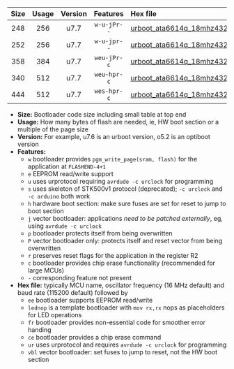 |Size|Usage|Version|Features|Hex file|
|:-:|:-:|:-:|:-:|:--|
|248|256|u7.7|`w-u-jPr--`|[urboot_ata6614q_18mhz432_230400bps_lednop_ur_vbl.hex](https://raw.githubusercontent.com/stefanrueger/urboot.hex/main/mcus/ata6614q/fcpu_18mhz432/230400_bps/urboot_ata6614q_18mhz432_230400bps_lednop_ur_vbl.hex)|
|252|256|u7.7|`w-u-jpr--`|[urboot_ata6614q_18mhz432_230400bps_lednop_fr_ur_vbl.hex](https://raw.githubusercontent.com/stefanrueger/urboot.hex/main/mcus/ata6614q/fcpu_18mhz432/230400_bps/urboot_ata6614q_18mhz432_230400bps_lednop_fr_ur_vbl.hex)|
|358|384|u7.7|`weu-jPr-c`|[urboot_ata6614q_18mhz432_230400bps_ee_lednop_fr_ce_ur_vbl.hex](https://raw.githubusercontent.com/stefanrueger/urboot.hex/main/mcus/ata6614q/fcpu_18mhz432/230400_bps/urboot_ata6614q_18mhz432_230400bps_ee_lednop_fr_ce_ur_vbl.hex)|
|340|512|u7.7|`weu-hpr-c`|[urboot_ata6614q_18mhz432_230400bps_ee_lednop_fr_ce_ur.hex](https://raw.githubusercontent.com/stefanrueger/urboot.hex/main/mcus/ata6614q/fcpu_18mhz432/230400_bps/urboot_ata6614q_18mhz432_230400bps_ee_lednop_fr_ce_ur.hex)|
|444|512|u7.7|`wes-hpr-c`|[urboot_ata6614q_18mhz432_230400bps_ee_lednop_fr_ce.hex](https://raw.githubusercontent.com/stefanrueger/urboot.hex/main/mcus/ata6614q/fcpu_18mhz432/230400_bps/urboot_ata6614q_18mhz432_230400bps_ee_lednop_fr_ce.hex)|

- **Size:** Bootloader code size including small table at top end
- **Usage:** How many bytes of flash are needed, ie, HW boot section or a multiple of the page size
- **Version:** For example, u7.6 is an urboot version, o5.2 is an optiboot version
- **Features:**
  + `w` bootloader provides `pgm_write_page(sram, flash)` for the application at `FLASHEND-4+1`
  + `e` EEPROM read/write support
  + `u` uses urprotocol requiring `avrdude -c urclock` for programming
  + `s` uses skeleton of STK500v1 protocol (deprecated); `-c urclock` and `-c arduino` both work
  + `h` hardware boot section: make sure fuses are set for reset to jump to boot section
  + `j` vector bootloader: applications *need to be patched externally*, eg, using `avrdude -c urclock`
  + `p` bootloader protects itself from being overwritten
  + `P` vector bootloader only: protects itself and reset vector from being overwritten
  + `r` preserves reset flags for the application in the register R2
  + `c` bootloader provides chip erase functionality (recommended for large MCUs)
  + `-` corresponding feature not present
- **Hex file:** typically MCU name, oscillator frequency (16 MHz default) and baud rate (115200 default) followed by
  + `ee` bootloader supports EEPROM read/write
  + `lednop` is a template bootloader with `mov rx,rx` nops as placeholders for LED operations
  + `fr` bootloader provides non-essential code for smoother error handing
  + `ce` bootloader provides a chip erase command
  + `ur` uses urprotocol and requires `avrdude -c urclock` for programming
  + `vbl` vector bootloader: set fuses to jump to reset, not the HW boot section
